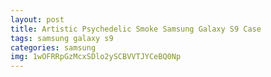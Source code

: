 ```yaml
---
layout: post
title: Artistic Psychedelic Smoke Samsung Galaxy S9 Case
tags: samsung galaxy s9
categories: samsung
img: 1wOFRRpGzMcxSDlo2ySCBVVTJYCeBQ0Np
---
```

